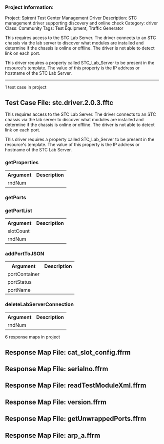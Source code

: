### Project Information:
Project: Spirent Test Center Management Driver
Description: STC management driver supporting discovery and online check
Category: driver
Class: Community
Tags: Test Equipment, Traffic Generator

This requires access to the STC Lab Server. The driver connects to an STC chassis via the lab server to discover what modules are installed and determine if the chassis is online or offline. The driver is not able to detect link on each port. 

This driver requires a property called STC_Lab_Server to be present in the resource's template. The value of this property is the IP address or hostname of the STC Lab Server.

 ----
1 test case in project
## Test Case File: stc.driver.2.0.3.fftc
This requires access to the STC Lab Server. The driver connects to an STC chassis via the lab server to discover what modules are installed and determine if the chassis is online or offline. The driver is not able to detect link on each port. 

This driver requires a property called STC_Lab_Server to be present in the resource's template. The value of this property is the IP address or hostname of the STC Lab Server.
### getProperties
<table><tr><th>Argument</th><th>Description</th></tr>
<tr><td>rndNum</td><tr></tr></table>

### getPorts
### getPortList
<table><tr><th>Argument</th><th>Description</th></tr>
<tr><td>slotCount</td><tr></tr>
<tr><td>rndNum</td><tr></tr></table>

### addPortToJSON
<table><tr><th>Argument</th><th>Description</th></tr>
<tr><td>portContainer</td><tr></tr>
<tr><td>portStatus</td><tr></tr>
<tr><td>portName</td><tr></tr></table>

### deleteLabServerConnection
<table><tr><th>Argument</th><th>Description</th></tr>
<tr><td>rndNum</td><tr></tr></table>

6 response maps in project
## Response Map File: cat_slot_config.ffrm
## Response Map File: serialno.ffrm
## Response Map File: readTestModuleXml.ffrm
## Response Map File: version.ffrm
## Response Map File: getUnwrappedPorts.ffrm
## Response Map File: arp_a.ffrm